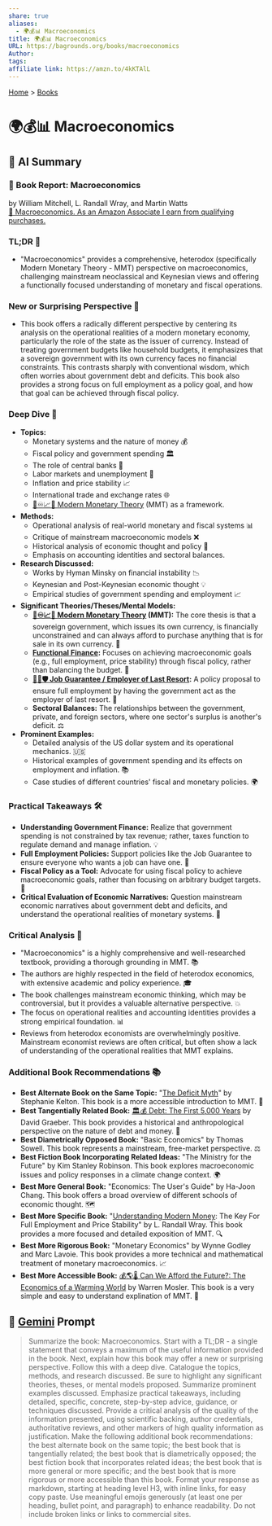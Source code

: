 ```yaml
---
share: true
aliases:
  - 🌍💰📊 Macroeconomics
title: 🌍💰📊 Macroeconomics
URL: https://bagrounds.org/books/macroeconomics
Author:
tags:
affiliate link: https://amzn.to/4kKTAlL
---
```

[Home](../index.md) > [Books](./index.md)  
# 🌍💰📊 Macroeconomics  
## 🤖 AI Summary  
### 📖 Book Report: Macroeconomics  
by William Mitchell, L. Randall Wray, and Martin Watts  
[🛒 Macroeconomics. As an Amazon Associate I earn from qualifying purchases.](https://amzn.to/4kKTAlL)  
  
### TL;DR 🎯  
* "Macroeconomics" provides a comprehensive, heterodox (specifically Modern Monetary Theory - MMT) perspective on macroeconomics, challenging mainstream neoclassical and Keynesian views and offering a functionally focused understanding of monetary and fiscal operations.  
  
### New or Surprising Perspective 🤯  
* This book offers a radically different perspective by centering its analysis on the operational realities of a modern monetary economy, particularly the role of the state as the issuer of currency. Instead of treating government budgets like household budgets, it emphasizes that a sovereign government with its own currency faces no financial constraints. This contrasts sharply with conventional wisdom, which often worries about government debt and deficits. This book also provides a strong focus on full employment as a policy goal, and how that goal can be achieved through fiscal policy.  
  
### Deep Dive 🧐  
* **Topics:**  
    * Monetary systems and the nature of money 💰  
    * Fiscal policy and government spending 🏛️  
    * The role of central banks 🏦  
    * Labor markets and unemployment 👷  
    * Inflation and price stability 📈  
    * International trade and exchange rates 🌐  
    * [🏦♾️📈💸 Modern Monetary Theory](../topics/modern-monetary-theory.md) (MMT) as a framework.  
* **Methods:**  
    * Operational analysis of real-world monetary and fiscal systems 📊  
    * Critique of mainstream macroeconomic models ❌  
    * Historical analysis of economic thought and policy 📜  
    * Emphasis on accounting identities and sectoral balances.  
* **Research Discussed:**  
    * Works by Hyman Minsky on financial instability 📉  
    * Keynesian and Post-Keynesian economic thought 💡  
    * Empirical studies of government spending and employment 📈  
* **Significant Theories/Theses/Mental Models:**  
    * **[🏦♾️📈💸 Modern Monetary Theory](../topics/modern-monetary-theory.md) (MMT):** The core thesis is that a sovereign government, which issues its own currency, is financially unconstrained and can always afford to purchase anything that is for sale in its own currency. 🔑  
    * **[Functional Finance](../topics/functional-finance.md):** Focuses on achieving macroeconomic goals (e.g., full employment, price stability) through fiscal policy, rather than balancing the budget. 🎯  
    * **[🧑‍💼🛡️ Job Guarantee / Employer of Last Resort](../topics/job-guarantee-employer-of-last-resort.md):** A policy proposal to ensure full employment by having the government act as the employer of last resort. 🤝  
    * **Sectoral Balances:** The relationships between the government, private, and foreign sectors, where one sector's surplus is another's deficit. ⚖️  
* **Prominent Examples:**  
    * Detailed analysis of the US dollar system and its operational mechanics. 🇺🇸  
    * Historical examples of government spending and its effects on employment and inflation. 📚  
    * Case studies of different countries' fiscal and monetary policies. 🌍  
  
### Practical Takeaways 🛠️  
* **Understanding Government Finance:** Realize that government spending is not constrained by tax revenue; rather, taxes function to regulate demand and manage inflation. 💡  
* **Full Employment Policies:** Support policies like the Job Guarantee to ensure everyone who wants a job can have one. 🤝  
* **Fiscal Policy as a Tool:** Advocate for using fiscal policy to achieve macroeconomic goals, rather than focusing on arbitrary budget targets. 🎯  
* **Critical Evaluation of Economic Narratives:** Question mainstream economic narratives about government debt and deficits, and understand the operational realities of monetary systems. 🤔  
  
### Critical Analysis 🧐  
* "Macroeconomics" is a highly comprehensive and well-researched textbook, providing a thorough grounding in MMT. 📚  
* The authors are highly respected in the field of heterodox economics, with extensive academic and policy experience. 🎓  
* The book challenges mainstream economic thinking, which may be controversial, but it provides a valuable alternative perspective. 💥  
* The focus on operational realities and accounting identities provides a strong empirical foundation. 📊  
* Reviews from heterodox economists are overwhelmingly positive. Mainstream economist reviews are often critical, but often show a lack of understanding of the operational realities that MMT explains.  
  
### Additional Book Recommendations 📚  
* **Best Alternate Book on the Same Topic:** "[The Deficit Myth](./the-deficit-myth.md)" by Stephanie Kelton. This book is a more accessible introduction to MMT. 📖  
* **Best Tangentially Related Book:** [🏛️💰 Debt: The First 5,000 Years](./debt-the-first-5000-years.md) by David Graeber. This book provides a historical and anthropological perspective on the nature of debt and money. 📜  
* **Best Diametrically Opposed Book:** "Basic Economics" by Thomas Sowell. This book represents a mainstream, free-market perspective. ⚖️  
* **Best Fiction Book Incorporating Related Ideas:** "The Ministry for the Future" by Kim Stanley Robinson. This book explores macroeconomic issues and policy responses in a climate change context. 🌍  
* **Best More General Book:** "Economics: The User's Guide" by Ha-Joon Chang. This book offers a broad overview of different schools of economic thought. 🗺️  
* **Best More Specific Book:** "[Understanding Modern Money](./understanding-modern-money.md): The Key For Full Employment and Price Stability" by L. Randall Wray. This book provides a more focused and detailed exposition of MMT. 🔍  
* **Best More Rigorous Book:** "Monetary Economics" by Wynne Godley and Marc Lavoie. This book provides a more technical and mathematical treatment of monetary macroeconomics. 📈  
* **Best More Accessible Book:** [💰🌎🌡️ Can We Afford the Future?: The Economics of a Warming World](./can-we-afford-the-future-the-economics-of-a-warming-world.md) by Warren Mosler. This book is a very simple and easy to understand explination of MMT. 👶  
  
## 💬 [Gemini](https://gemini.google.com) Prompt  
> Summarize the book: Macroeconomics. Start with a TL;DR - a single statement that conveys a maximum of the useful information provided in the book. Next, explain how this book may offer a new or surprising perspective. Follow this with a deep dive. Catalogue the topics, methods, and research discussed. Be sure to highlight any significant theories, theses, or mental models proposed. Summarize prominent examples discussed. Emphasize practical takeaways, including detailed, specific, concrete, step-by-step advice, guidance, or techniques discussed. Provide a critical analysis of the quality of the information presented, using scientific backing, author credentials, authoritative reviews, and other markers of high quality information as justification. Make the following additional book recommendations: the best alternate book on the same topic; the best book that is tangentially related; the best book that is diametrically opposed; the best fiction book that incorporates related ideas; the best book that is more general or more specific; and the best book that is more rigorous or more accessible than this book. Format your response as markdown, starting at heading level H3, with inline links, for easy copy paste. Use meaningful emojis generously (at least one per heading, bullet point, and paragraph) to enhance readability. Do not include broken links or links to commercial sites.